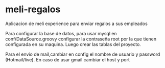 # meli-regalos
Aplicacion de meli experience para enviar regalos a sus empleados

Para configurar la base de datos, para usar mysql en conf/DataSource.groovy configurar la contraseña root por la que tienen configurada en su maquina. Luego crear las tablas del proyecto.

Para el envio de mail,cambiar en config el nombre de usuario y password (Hotmail/live). En caso de usar gmail cambiar el host y port
